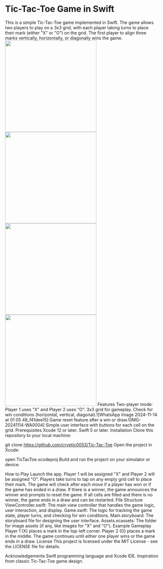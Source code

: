 # Tic-Tac-Toe Game in Swift
This is a simple Tic-Tac-Toe game implemented in Swift. The game allows two players to play on a 3x3 grid, with each player taking turns to place their mark (either "X" or "O") on the grid. The first player to align three marks vertically, horizontally, or diagonally wins the game.
<img src="https://github.com/user-attachments/assets/711b9d1e-7a7e-4638-91b9-82cfca09817f" width="300" height="auto" />
<img src="https://github.com/user-attachments/assets/c49add95-5c07-48d8-ad5b-4659e9c14390" width="300" height="auto" />
<img src="https://github.com/user-attachments/assets/7f2ac300-037c-441f-b27a-e45bdd2cd146" width="300" height="auto" />
<img src="https://github.com/user-attachments/assets/043383ff-1680-4ec1-9968-c771fa220c98" width="300" height="auto" />
Features
Two-player mode: Player 1 uses "X" and Player 2 uses "O".
3x3 grid for gameplay.
Check for win conditions (horizontal, vertical, diagonal).![WhatsApp Image 2024-11-14 at 01 05 48_f41dee15]
Game reset feature after a win or draw.![IMG-20241114-WA0004]
Simple user interface with buttons for each cell on the grid.
Prerequisites
Xcode 12 or later.
Swift 5 or later.
Installation
Clone this repository to your local machine:

git clone https://github.com/cryptic0053/Tic-Tac-Toe
Open the project in Xcode:

open TicTacToe.xcodeproj
Build and run the project on your simulator or device.

How to Play
Launch the app.
Player 1 will be assigned "X" and Player 2 will be assigned "O".
Players take turns to tap on any empty grid cell to place their mark.
The game will check after each move if a player has won or if the game has ended in a draw.
If there is a winner, the game announces the winner and prompts to reset the game.
If all cells are filled and there is no winner, the game ends in a draw and can be restarted.
File Structure
ViewController.swift: The main view controller that handles the game logic, user interaction, and display.
Game.swift: The logic for tracking the game state, player turns, and checking for win conditions.
Main.storyboard: The storyboard file for designing the user interface.
Assets.xcassets: The folder for image assets (if any, like images for "X" and "O").
Example Gameplay
Player 1 (X) places a mark in the top-left corner.
Player 2 (O) places a mark in the middle.
The game continues until either one player wins or the game ends in a draw.
License
This project is licensed under the MIT License - see the LICENSE file for details.

Acknowledgements
Swift programming language and Xcode IDE.
Inspiration from classic Tic-Tac-Toe game design.
